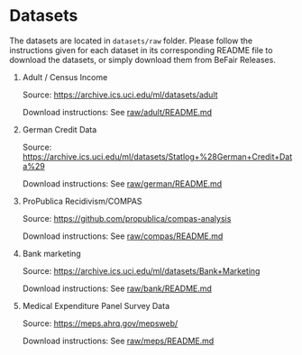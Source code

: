 # Datasets

The datasets are located in `datasets/raw` folder. Please follow the instructions given for each dataset in its corresponding README file to download the datasets, or simply download them from BeFair Releases.


1. Adult / Census Income 

   Source: <a href="https://archive.ics.uci.edu/ml/datasets/adult">https://archive.ics.uci.edu/ml/datasets/adult</a>

   Download instructions: See [raw/adult/README.md](raw/adult/README.md)

2. German Credit Data 

   Source: <a href="https://archive.ics.uci.edu/ml/datasets/Statlog+%28German+Credit+Data%29">https://archive.ics.uci.edu/ml/datasets/Statlog+%28German+Credit+Data%29</a>

   Download instructions: See [raw/german/README.md](raw/german/README.md)

3. ProPublica Recidivism/COMPAS 

   Source: <a href="https://github.com/propublica/compas-analysis">https://github.com/propublica/compas-analysis</a>

   Download instructions: See [raw/compas/README.md](raw/compas/README.md)

4. Bank marketing 

   Source: <a href="https://archive.ics.uci.edu/ml/datasets/Bank+Marketing">https://archive.ics.uci.edu/ml/datasets/Bank+Marketing</a>

   Download instructions: See [raw/bank/README.md](raw/bank/README.md)

5. Medical Expenditure Panel Survey Data

   Source: <a href="https://meps.ahrq.gov/mepsweb/"><https://meps.ahrq.gov/mepsweb/></a>
   
   Download instructions: See [raw/meps/README.md](raw/meps/README.md)
